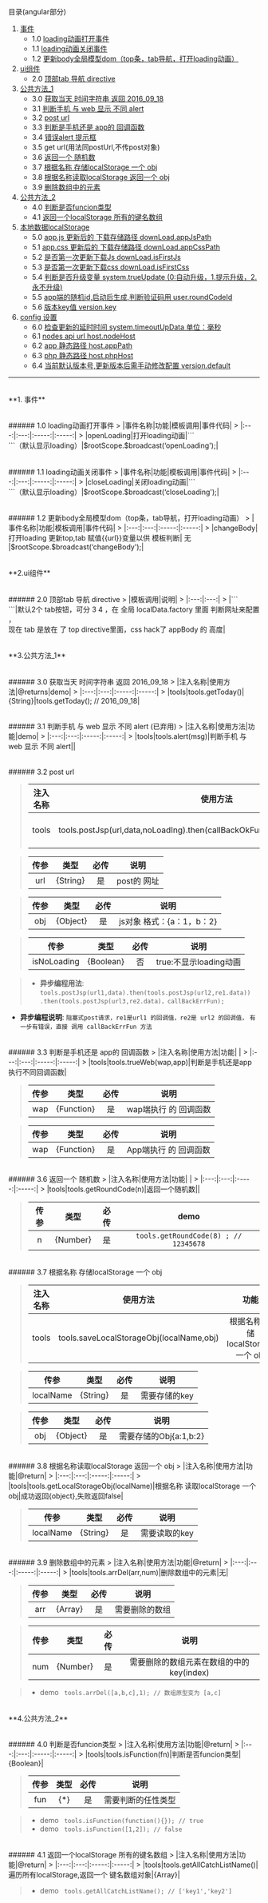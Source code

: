 目录(angular部分)

1. [事件](#1)
    - 1.0  [loading动画打开事件](#1.0)
    - 1.1  [loading动画关闭事件](#1.1)
    - 1.2  [更新body全局模型dom（top条，tab导航，打开loading动画）](#1.2)
2. [ui组件](#2)
    - 2.0  [顶部tab 导航 directive](#2.0)
3. [公共方法_1](#3)
    - 3.0  [获取当天 时间字符串 返回 2016_09_18](#3.0)
    - 3.1  [判断手机 与 web 显示 不同 alert](#3.1)
    - 3.2  [post url](#3.2)
    - 3.3  [判断是手机还是 app的 回调函数](#3.3)
    - 3.4  [错误alert 提示框](#3.4)
    - 3.5  get url(用法同postUrl,不传post对象)
    - 3.6  [返回一个 随机数](#3.6)
    - 3.7  [根据名称 存储localStorage 一个 obj](#3.7)
    - 3.8  [根据名称读取localStorage 返回一个 obj](#3.8)
    - 3.9  [删除数组中的元素](#3.9)
4. [公共方法_2](#4)
    - 4.0 [判断是否funcion类型](#4.0)
    - 4.1 [返回一个localStorage 所有的键名数组](#4.1)
5. [本地数据localStorage](#5)
    - 5.0 [app.js 更新后的 下载存储路径  downLoad.appJsPath](#5.0)
    - 5.1 [app.css 更新后的 下载存储路径 downLoad.appCssPath](#5.1)
    - 5.2 [是否第一次更新下载Js  downLoad.isFirstJs](#5.2)
    - 5.3 [是否第一次更新下载css  downLoad.isFirstCss](#5.3)
    - 5.4 [判断是否升级变量  system.trueUpdate (0:自动升级，1.提示升级，2.永不升级)](#5.4)
    - 5.5 [app端的随机id,启动后生成,判断验证码用 user.roundCodeId](#5.5)
    - 5.6 [版本key值  version.key](#5.6)
6. [config 设置](#6)
    - 6.0 [检查更新的延时时间  system.timeoutUpData  单位：毫秒](#6.0)
    - 6.1 [nodes api url     host.nodeHost](#6.1)
    - 6.2 [app 静态路径     host.appPath](#6.2)
    - 6.3 [php 静态路径 host.phpHost](#6.3)
    - 6.4 [当前默认版本号,更新版本后需手动修改配置   version.default](#6.4)
    
    
***

<h6 id="1"></h6>
**1. 事件**

<h6 id="1.0"></h6>
###### 1.0 loading动画打开事件 
>   |事件名称|功能|模板调用|事件代码|  
>   |:---:|:---:|:-----:|:-----:|
>   |openLoading|打开loading动画|```<div loading></div>```（默认显示loading）|$rootScope.$broadcast(‘openLoading');|

<h6 id="1.1"></h6>
###### 1.1 loading动画关闭事件 
>   |事件名称|功能|模板调用|事件代码|  
>   |:---:|:---:|:-----:|:-----:|
>   |closeLoading|关闭loading动画|```<div loading></div>```（默认显示loading）|$rootScope.$broadcast(‘closeLoading');|

<h6 id="1.2"></h6>
###### 1.2 更新body全局模型dom（top条，tab导航，打开loading动画） 
>   |事件名称|功能|模板调用|事件代码|  
>   |:---:|:---:|:-----:|:-----:|
>   |changeBody|打开loading 更新top,tab 赋值{{url}}变量以供 模板判断| 无 |$rootScope.$broadcast(‘changeBody');|

<h6 id="2"></h6>
**2.ui组件**

<h6 id="2.0"></h6>
###### 2.0 顶部tab 导航 directive 
>   |模板调用|说明|
>   |:---:|:---:|
>   |```<div tab></div>```|默认2个 tab按钮，可分 3 4 ，在 全局 localData.factory 里面 判断网址来配置 ，<br>现在 tab 是放在 了 top directive里面，css hack了 appBody 的 高度|

<h6 id="3"></h6>
**3.公共方法_1**

<h6 id="3.0"></h6>
###### 3.0 获取当天 时间字符串 返回 2016_09_18 
>   |注入名称|使用方法|@returns|demo|  
>   |:---:|:---:|:-----:|:-----:|
>   |tools|tools.getToday()|{String}|tools.getToday(); // 2016_09_18|

<h6 id="3.1"></h6>
###### 3.1 判断手机 与 web 显示 不同 alert (已弃用)
>   |注入名称|使用方法|功能|demo|  
>   |:---:|:---:|:-----:|:-----:|
>   |tools|tools.alert(msg)|判断手机 与 web 显示 不同 alert||

<h6 id="3.2"></h6>
###### 3.2 post url


>   |注入名称|使用方法|功能|demo|  
>   |:---:|:---:|:-----:|:-----:|
>   |tools|tools.postJsp(url,data,noLoadIng).then(callBackOkFun,callBackErrFun,isNoLoading)|post请求url||

>   |传参|类型|必传|说明|  
>   |:---:|:---:|:-----:|:-----:|
>   |url|{String}|是|post的 网址|

>   |传参|类型|必传|说明|  
>   |:---:|:---:|:-----:|:-----:|
>   |obj|{Object}|是|js对象 格式：{a：1，b：2}|

>   |传参|类型|必传|说明|  
>   |:---:|:---:|:-----:|:-----:|
>   |isNoLoading|{Boolean}|否|true:不显示loading动画|

> + **异步编程用法**:	```tools.postJsp(url1,data).then(tools.postJsp(url2,re1.data))```
```.then(tools.postJsp(url3,re2.data)，callBackErrFun);```
+ **异步编程说明**:	```阻塞式post请求，re1是url1 的回调值，re2是 url2 的回调值，```
```有一步有错误，直接 调用 callBackErrFun 方法```

<h6 id="3.3"></h6>
###### 3.3 判断是手机还是 app的 回调函数
>   |注入名称|使用方法|功能|  |
>   |:---:|:---:|:-----:|:-----:|
>   |tools|tools.trueWeb(wap,app)|判断是手机还是app 执行不同回调函数|

>   |传参|类型|必传|说明|  
>   |:---:|:---:|:-----:|:-----:|
>   |wap|{Function}|是|wap端执行 的 回调函数|

>   |传参|类型|必传|说明|  
>   |:---:|:---:|:-----:|:-----:|
>   |wap|{Function}|是|App端执行 的 回调函数|

<h6 id="3.6"></h6>
###### 3.6 返回一个 随机数
>   |注入名称|使用方法|功能|  |
>   |:---:|:---:|:-----:|:-----:|
>   |tools|tools.getRoundCode(n)|返回一个随机数||

>   |传参|类型|必传|demo|  
>   |:---:|:---:|:-----:|:-----:|
>   |n|{Number}|是|```tools.getRoundCode(8) ; // 12345678```|

<h6 id="3.7"></h6>
###### 3.7 根据名称 存储localStorage 一个 obj

>   |注入名称|使用方法|功能|  |
>   |:---:|:---:|:-----:|:-----:|
>   |tools|tools.saveLocalStorageObj(localName,obj)|根据名称 存储localStorage 一个 obj||

>   |传参|类型|必传|说明|  
>   |:---:|:---:|:-----:|:-----:|
>   |localName|{String}|是|需要存储的key|

>   |传参|类型|必传|说明|  
>   |:---:|:---:|:-----:|:-----:|
>   |obj|{Object}|是|需要存储的Obj{a:1,b:2}|

<h6 id="3.8"></h6>
###### 3.8 根据名称读取localStorage 返回一个 obj
>   |注入名称|使用方法|功能|@return|
>   |:---:|:---:|:-----:|:-----:|
>   |tools|tools.getLocalStorageObj(localName)|根据名称 读取localStorage 一个 obj|成功返回{object},失败返回false|

>   |传参|类型|必传|说明|  
>   |:---:|:---:|:-----:|:-----:|
>   |localName|{String}|是|需要读取的key|

<h6 id="3.9"></h6>
###### 3.9 删除数组中的元素
>   |注入名称|使用方法|功能|@return|
>   |:---:|:---:|:-----:|:-----:|
>   |tools|tools.arrDel(arr,num)|删除数组中的元素|无|

>   |传参|类型|必传|说明|  
>   |:---:|:---:|:-----:|:-----:|
>   |arr|{Array}|是|需要删除的数组|

>   |传参|类型|必传|说明|  
>   |:---:|:---:|:-----:|:-----:|
>   |num|{Number}|是|需要删除的数组元素在数组的中的key(index)|

> + demo ``` tools.arrDel([a,b,c],1); // 数组原型变为 [a,c]```

<h6 id="4"></h6>
**4.公共方法_2**

<h6 id="4.0"></h6>
###### 4.0 判断是否funcion类型
>   |注入名称|使用方法|功能|@return|
>   |:---:|:---:|:-----:|:-----:|
>   |tools|tools.isFunction(fn)|判断是否funcion类型|{Boolean}|

>   |传参|类型|必传|说明|  
>   |:---:|:---:|:-----:|:-----:|
>   |fun|{*}|是|需要判断的任性类型|

> + demo ``` tools.isFunction(function(){}); // true```
> + demo ``` tools.isFunction([1,2]); // false```

<h6 id="4.1"></h6>
###### 4.1 返回一个localStorage 所有的键名数组
>   |注入名称|使用方法|功能|@return|
>   |:---:|:---:|:-----:|:-----:|
>   |tools|tools.getAllCatchListName()|遍历所有localStorage,返回一个 键名数组对象|{Array}|

> + demo ``` tools.getAllCatchListName(); // ['key1','key2']```




















